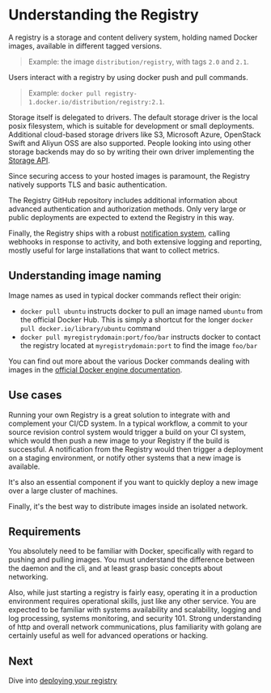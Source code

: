 <!--[metadata]>
+++
title = "Understanding the Registry"
description = "Explains what the Registry is, basic use cases and requirements"
keywords = ["registry, on-prem, images, tags, repository, distribution, use cases, requirements"]
[menu.main]
parent="smn_registry"
weight=2
+++
<![end-metadata]-->

# Understanding the Registry

A registry is a storage and content delivery system, holding named Docker images, available in different tagged versions.

  > Example: the image `distribution/registry`, with tags `2.0` and `2.1`.

Users interact with a registry by using docker push and pull commands.

  > Example: `docker pull registry-1.docker.io/distribution/registry:2.1`.

Storage itself is delegated to drivers. The default storage driver is the local posix filesystem, which is suitable for development or small deployments. Additional cloud-based storage drivers like S3, Microsoft Azure, OpenStack Swift and Aliyun OSS are also supported. People looking into using other storage backends may do so by writing their own driver implementing the [Storage API](storage-drivers/index.md).

Since securing access to your hosted images is paramount, the Registry natively supports TLS and basic authentication.

The Registry GitHub repository includes additional information about advanced authentication and authorization methods. Only very large or public deployments are expected to extend the Registry in this way.

Finally, the Registry ships with a robust [notification system](notifications.md), calling webhooks in response to activity, and both extensive logging and reporting, mostly useful for large installations that want to collect metrics.

## Understanding image naming

Image names as used in typical docker commands reflect their origin:

 * `docker pull ubuntu` instructs docker to pull an image named `ubuntu` from the official Docker Hub. This is simply a shortcut for the longer `docker pull docker.io/library/ubuntu` command
 * `docker pull myregistrydomain:port/foo/bar` instructs docker to contact the registry located at `myregistrydomain:port` to find the image `foo/bar`

You can find out more about the various Docker commands dealing with images in the [official Docker engine documentation](/engine/reference/commandline/cli.md).

## Use cases

Running your own Registry is a great solution to integrate with and complement your CI/CD system. In a typical workflow, a commit to your source revision control system would trigger a build on your CI system, which would then push a new image to your Registry if the build is successful. A notification from the Registry would then trigger a deployment on a staging environment, or notify other systems that a new image is available.

It's also an essential component if you want to quickly deploy a new image over a large cluster of machines.

Finally, it's the best way to distribute images inside an isolated network.

## Requirements

You absolutely need to be familiar with Docker, specifically with regard to pushing and pulling images. You must understand the difference between the daemon and the cli, and at least grasp basic concepts about networking.

Also, while just starting a registry is fairly easy, operating it in a production environment requires operational skills, just like any other service. You are expected to be familiar with systems availability and scalability, logging and log processing, systems monitoring, and security 101. Strong understanding of http and overall network communications, plus familiarity with golang are certainly useful as well for advanced operations or hacking.

## Next

Dive into [deploying your registry](deploying.md)
